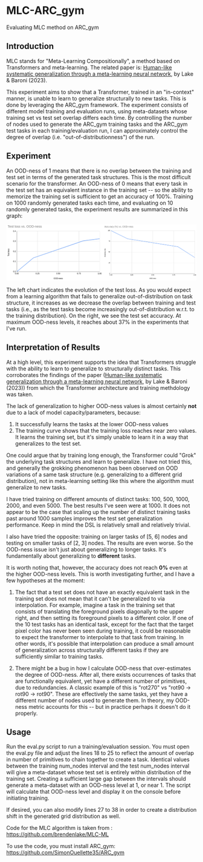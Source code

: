 # MLC-ARC_gym
Evaluating MLC method on ARC_gym

## Introduction

MLC stands for "Meta-Learning Compositionally", a method based on Transformers and meta-learning. The related paper is: [Human-like systematic generalization
through a meta-learning neural network](https://www.nature.com/articles/s41586-023-06668-3.pdf), by Lake & Baroni (2023).

This experiment aims to show that a Transformer, trained in an "in-context" manner, is unable to learn to generalize structurally to new tasks. This is done by leveraging
the ARC_gym framework. The experiment consists of different model training and evaluation runs, using meta-datasets whose training set vs test set overlap differs each time.
By controlling the number of nodes used to generate the ARC_gym training tasks and the ARC_gym test tasks in each training/evaluation run, I can approximately control the
degree of overlap (i.e. "out-of-distributionness") of the run.

## Experiment

An OOD-ness of 1 means that there is no overlap between the training and test set in terms of the generated task structures. This is the most difficult scenario for the
transformer. An OOD-ness of 0 means that every task in the test set has an equivalent instance in the training set -- so the ability to memorize the training set is sufficient
to get an accuracy of 100%. Training on 1000 randomly generated tasks each time, and evaluating on 10 randomly generated tasks, the experiment results are summarized in this graph:

![OOD vs Accuracy](images/OOD_summary.png)

The left chart indicates the evolution of the test loss. As you would expect from a learning algorithm that fails to generalize out-of-distribution on task structure, it increases
as we decrease the overlap between training and test tasks (i.e., as the test tasks become increasingly out-of-distribution w.r.t. to the training distribution). On the right,
we see the test set accuracy. At maximum OOD-ness levels, it reaches about 37% in the experiments that I've run.

## Interpretation of Results

At a high level, this experiment supports the idea that Transformers struggle with the ability to learn to generalize to structurally distinct tasks. This corroborates the findings of the paper ([Human-like systematic generalization
through a meta-learning neural network](https://www.nature.com/articles/s41586-023-06668-3.pdf), by Lake & Baroni (2023)) from which the Transformer architecture and training methdology was taken.

The lack of generalization to higher OOD-ness values is almost certainly **not** due to a lack of model capacity/parameters, because:
1. It successfully learns the tasks at the lower OOD-ness values
2. The training curve shows that the training loss reaches near zero values. It learns the training set, but it's simply unable to learn it in a way that generalizes to the test set.

One could argue that by training long enough, the Transformer could "Grok" the underlying task structures and learn to generalize. I have not tried this, and generally the grokking phenomenon has been observed on OOD variations of a same task structure (e.g. generalizing to a different grid distribution), not in meta-learning setting like this where the algorithm must generalize to new tasks.

I have tried training on different amounts of distinct tasks: 100, 500, 1000, 2000, and even 5000. The best results I've seen were at 1000. It does not appear to be the case that scaling up the number of distinct training tasks past around 1000 samples improves the test set generalization performance. Keep in mind the DSL is relatively small and relatively trivial.

I also have tried the opposite: training on larger tasks of [5, 6] nodes and testing on smaller tasks of [2, 3] nodes. The results are even worse. So the OOD-ness issue isn't just about generalizing to longer tasks. It's fundamentally about generalizing to **different** tasks.

It is worth noting that, however, the accuracy does not reach **0%** even at the higher OOD-ness levels. This is worth investigating further, and I have a few hypotheses at the moment:

1. The fact that a test set does not have an exactly equivalent task in the training set does not mean that it can't be generalized to via interpolation. For example, imagine a task in the training set that consists of translating the foreground pixels diagonally to the upper right, and then setting its foreground pixels to a different color. If one of the 10 test tasks has an identical task, except for the fact that the target pixel color has never been seen during training, it could be reasonable to expect the transformer to interpolate to that task from training. In other words, it's possible that interpolation can produce a small amount of generalization across structurally different tasks if they are sufficiently similar to training tasks.

2. There might be a bug in how I calculate OOD-ness that over-estimates the degree of OOD-ness. After all, there exists occurrences of tasks that are functionally equivalent, yet have a different number of primitives, due to redundancies. A classic example of this is "rot270" vs "rot90 -> rot90 -> rot90". These are effectively the same tasks, yet they have a different number of nodes used to generate them. In theory, my OOD-ness metric accounts for this -- but in practice perhaps it doesn't do it properly.

## Usage

Run the eval.py script to run a training/evaluation session. You must open the eval.py file and adjust the lines 18 to 25 to reflect the amount of overlap in number of primitives
to chain together to create a task. Identical values between the training num_nodes interval and the test num_nodes interval will give a meta-dataset whose test set is entirely within distribution of the training set. Creating a sufficient large gap between the intervals should generate a meta-dataset with an OOD-ness level at 1, or near 1. The script will calculate that OOD-ness level and display it on the console before initiating training.

If desired, you can also modify lines 27 to 38 in order to create a distribution shift in the generated grid distribution as well.

Code for the MLC algorithm is taken from : https://github.com/brendenlake/MLC-ML

To use the code, you must install ARC_gym: https://github.com/SimonOuellette35/ARC_gym
